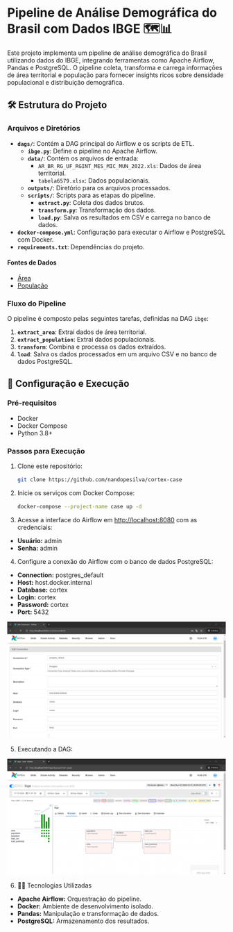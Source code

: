 # Pipeline de Análise Demográfica do Brasil com Dados IBGE 🗺️📊

Este projeto implementa um pipeline de análise demográfica do Brasil utilizando dados do IBGE, integrando ferramentas como Apache Airflow, Pandas e PostgreSQL. O pipeline coleta, transforma e carrega informações de área territorial e população para fornecer insights ricos sobre densidade populacional e distribuição demográfica.

## 🛠️ Estrutura do Projeto

### Arquivos e Diretórios
- **`dags/`**: Contém a DAG principal do Airflow e os scripts de ETL.
  - **`ibge.py`**: Define o pipeline no Apache Airflow.
  - **`data/`**: Contém os arquivos de entrada:
    - `AR_BR_RG_UF_RGINT_MES_MIC_MUN_2022.xls`: Dados de área territorial.
    - `tabela6579.xlsx`: Dados populacionais.
  - **`outputs/`**: Diretório para os arquivos processados.
  - **`scripts/`**: Scripts para as etapas do pipeline.
    - **`extract.py`**: Coleta dos dados brutos.
    - **`transform.py`**: Transformação dos dados.
    - **`load.py`**: Salva os resultados em CSV e carrega no banco de dados.
- **`docker-compose.yml`**: Configuração para executar o Airflow e PostgreSQL com Docker.
- **`requirements.txt`**: Dependências do projeto.

#### Fontes de Dados

- [Área](https://geoftp.ibge.gov.br/organizacao_do_territorio/estrutura_territorial/areas_territoriais/2022/AR_BR_RG_UF_RGINT_MES_MIC_MUN_2022.xls)
- [População](https://sidra.ibge.gov.br/tabela/6579)

### Fluxo do Pipeline

O pipeline é composto pelas seguintes tarefas, definidas na DAG `ibge`:

1. **`extract_area`**: Extrai dados de área territorial.
2. **`extract_population`**: Extrai dados populacionais.
3. **`transform`**: Combina e processa os dados extraídos.
4. **`load`**: Salva os dados processados em um arquivo CSV e no banco de dados PostgreSQL.

## 🚀 Configuração e Execução

### Pré-requisitos
- Docker
- Docker Compose
- Python 3.8+

### Passos para Execução

1. Clone este repositório:

   ```bash
   git clone https://github.com/nandopesilva/cortex-case
   ```
   
2. Inicie os serviços com Docker Compose:

    ```bash
    docker-compose --project-name case up -d 
    ```

3. Acesse a interface do Airflow em [http://localhost:8080](http://localhost:8080) com as credenciais:

- **Usuário:** admin
- **Senha:** admin

4. Configure a conexão do Airflow com o banco de dados PostgreSQL:

- **Connection:** postgres_default
- **Host:** host.docker.internal 
- **Database:** cortex 
- **Login:** cortex 
- **Password:** cortex 
- **Port:** 5432

![Connections](./docs/images/image1.jpeg)

5. Executando a DAG:

![Execução](./docs/images/image2.png)

6. 🧑‍💻 Tecnologias Utilizadas

- **Apache Airflow:** Orquestração do pipeline.
- **Docker:** Ambiente de desenvolvimento isolado.
- **Pandas:** Manipulação e transformação de dados.
- **PostgreSQL:** Armazenamento dos resultados.

